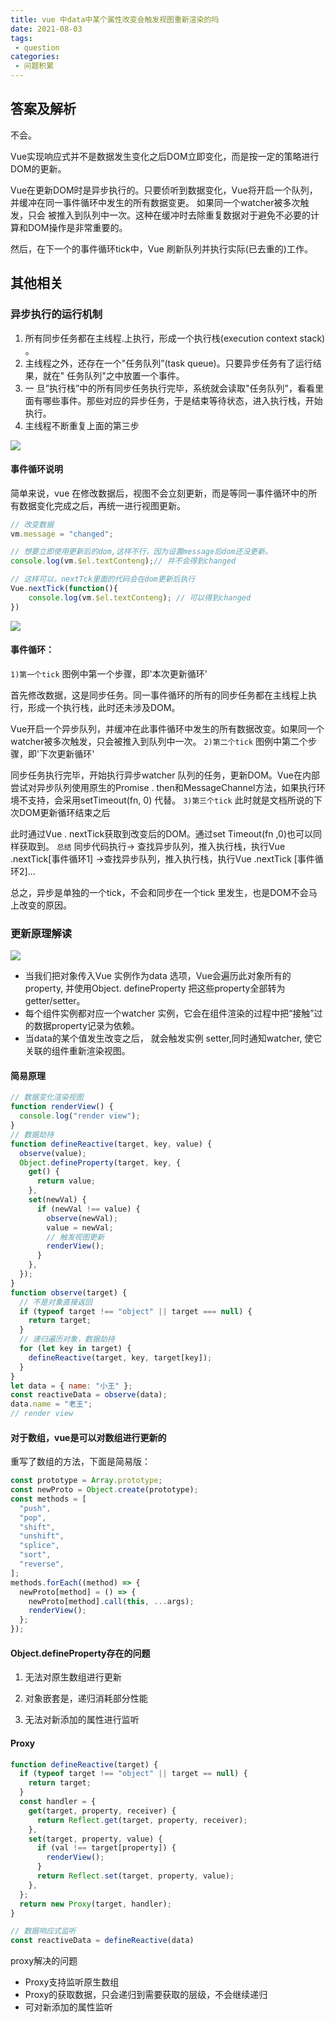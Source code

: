 ```yaml
---
title: vue 中data中某个属性改变会触发视图重新渲染的吗
date: 2021-08-03
tags:
 - question
categories:
 - 问题积累
---
```




## 答案及解析

不会。

Vue实现响应式并不是数据发生变化之后DOM立即变化，而是按一定的策略进行 DOM的更新。

Vue在更新DOM时是异步执行的。只要侦听到数据变化，Vue将开启一个队列，并缓冲在同一事件循环中发生的所有数据变更。
如果同一个watcher被多次触发，只会 被推入到队列中一次。这种在缓冲时去除重复数据对于避免不必要的计算和DOM操作是非常重要的。

然后，在下一个的事件循环tick中，Vue 刷新队列并执行实际(已去重的)工作。 



## 其他相关

### 异步执⾏的运⾏机制

1. 所有同步任务都在主线程.上执行，形成一个执行栈(execution context stack) 。
2. 主线程之外，还存在一个"任务队列”(task queue)。只要异步任务有了运行结果，就在" 任务队列"之中放置一个事件。
3. 一 旦”执行栈”中的所有同步任务执行完毕，系统就会读取"任务队列"，看看里面有哪些事件。那些对应的异步任务，于是结束等待状态，进入执行栈，开始执行。
4. 主线程不断重复上面的第三步

![](https://chalee-typora.oss-cn-beijing.aliyuncs.com/2021-08-03-152604.png)

#### 事件循环说明

简单来说，vue 在修改数据后，视图不会⽴刻更新，⽽是等同⼀事件循环中的所有数据变化完成之后，再统⼀进⾏视图更新。

```js
// 改变数据
vm.message = "changed";

// 想要立即使用更新后的dom,这样不行，因为设置message后dom还没更新。
console.log(vm.$el.textConteng);// 并不会得到changed

// 这样可以，nextTck里面的代码会在dom更新后执行
Vue.nextTick(function(){
    console.log(vm.$el.textConteng); // 可以得到changed
})
```

![](https://chalee-typora.oss-cn-beijing.aliyuncs.com/2021-08-03-152707.png)

#### 事件循环：

`1)第一个tick`
图例中第一个步骤，即'本次更新循环'

首先修改数据，这是同步任务。同一事件循环的所有的同步任务都在主线程上执行，形成一个执行栈，此时还未涉及DOM。 

Vue开启一个异步队列，并缓冲在此事件循环中发生的所有数据改变。如果同一个watcher被多次触发，只会被推入到队列中一次。
`2)第二个tick`
图例中第二个步骤，即'下次更新循环'

同步任务执行完毕，开始执行异步watcher 队列的任务，更新DOM。Vue在内部尝试对异步队列使用原生的Promise . then和MessageChannel方法，如果执行环境不支持，会采用setTimeout(fn, 0) 代替。
`3)第三个tick`
此时就是文档所说的下次DOM更新循环结束之后

此时通过Vue . nextTick获取到改变后的DOM。通过set Timeout(fn ,0)也可以同样获取到。
`总结`
同步代码执行-> 查找异步队列，推入执行栈，执行Vue .nextTick[事件循环1] ->查找异步队列，推入执行栈，执行Vue .nextTick [事件循环2]...

总之，异步是单独的一个tick，不会和同步在一个tick 里发生，也是DOM不会马上改变的原因。

### 更新原理解读

![](https://chalee-typora.oss-cn-beijing.aliyuncs.com/2021-08-03-153021.png)

- 当我们把对象传入Vue 实例作为data 选项，Vue会遍历此对象所有的property, 并使用Object. defineProperty 把这些property全部转为getter/setter。
- 每个组件实例都对应一个watcher 实例，它会在组件渲染的过程中把“接触”过的数据property记录为依赖。
- 当data的某个值发生改变之后， 就会触发实例 setter,同时通知watcher, 使它关联的组件重新渲染视图。

#### 简易原理

```js
// 数据变化渲染视图
function renderView() {
  console.log("render view");
}
// 数据劫持
function defineReactive(target, key, value) {
  observe(value);
  Object.defineProperty(target, key, {
    get() {
      return value;
    },
    set(newVal) {
      if (newVal !== value) {
        observe(newVal);
        value = newVal;
        // 触发视图更新
        renderView();
      }
    },
  });
}
function observe(target) {
  // 不是对象直接返回
  if (typeof target !== "object" || target === null) {
    return target;
  }
  // 递归遍历对象，数据劫持
  for (let key in target) {
    defineReactive(target, key, target[key]);
  }
}
let data = { name: "小王" };
const reactiveData = observe(data);
data.name = "老王";
// render view
```

#### 对于数组，vue是可以对数组进行更新的

重写了数组的方法，下面是简易版：

```js
const prototype = Array.prototype;
const newProto = Object.create(prototype);
const methods = [
  "push",
  "pop",
  "shift",
  "unshift",
  "splice",
  "sort",
  "reverse",
];
methods.forEach((method) => {
  newProto[method] = () => {
    newProto[method].call(this, ...args);
    renderView();
  };
});
```

#### Object.defineProperty存在的问题

1. 无法对原生数组进行更新

2. 对象嵌套是，递归消耗部分性能

3. 无法对新添加的属性进行监听

#### Proxy

```js
function defineReactive(target) {
  if (typeof target !== "object" || target == null) {
    return target;
  }
  const handler = {
    get(target, property, receiver) {
      return Reflect.get(target, property, receiver);
    },
    set(target, property, value) {
      if (val !== target[property]) {
        renderView();
      }
      return Reflect.set(target, property, value);
    },
  };
  return new Proxy(target, handler);
}

// 数据响应式监听
const reactiveData = defineReactive(data)
```

proxy解决的问题

- Proxy支持监听原生数组
- Proxy的获取数据，只会递归到需要获取的层级，不会继续递归
- 可对新添加的属性监听